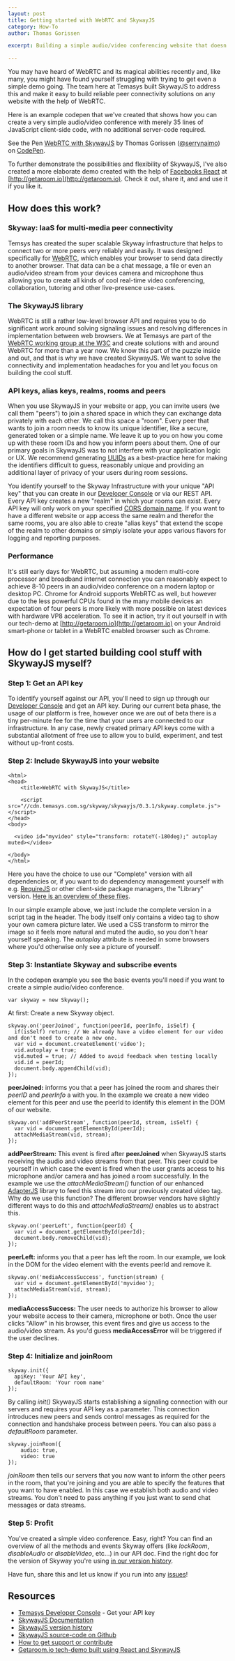 ```yaml
---
layout: post
title: Getting started with WebRTC and SkywayJS
category: How-To
author: Thomas Gorissen

excerpt: Building a simple audio/video conferencing website that doesn't need any server-side code and works with up to 8-10 peers on a modern computer and even up to 4 people on recent Android phones.

---
```


You may have heard of WebRTC and its magical abilities recently and, like many, you might have found yourself struggling with trying to get even a simple demo going. The team here at Temasys built SkywayJS to address this and make it easy to build reliable peer connectivity solutions on any website with the help of WebRTC.

Here is an example codepen that we've created that shows how you can create a very simple audio/video conference with merely 35 lines of JavaScript client-side code, with no additional server-code required.

<p data-height="360" data-theme-id="7751" data-slug-hash="nKvBu" data-default-tab="result" class='codepen'>See the Pen <a href='http://codepen.io/serrynaimo/pen/nKvBu/'>WebRTC with SkywayJS</a> by Thomas Gorissen (<a href='http://codepen.io/serrynaimo'>@serrynaimo</a>) on <a href='http://codepen.io'>CodePen</a>.</p>
<script async src="//codepen.io/assets/embed/ei.js"></script>

To further demonstrate the possibilities and flexibility of SkywayJS, I've also created a more elaborate demo created with the help of [Facebooks React](http://facebook.github.io/react/) at [http://getaroom.io](http://getaroom.io). Check it out, share it, and and use it if you like it.




## How does this work?

### Skyway: IaaS for multi-media peer connectivity

Temsys has created the super scalable Skyway infrastructure that helps to connect two or more peers very reliably and easily. It was designed specifically for [WebRTC](http://en.wikipedia.org/wiki/WebRTC), which enables your browser to send data directly to another browser. That data can be a chat message, a file or even an audio/video stream from your devices camera and microphone thus allowing you to create all kinds of cool real-time video conferencing, collaboration, tutoring and other live-presence use-cases.

### The SkywayJS library

WebRTC is still a rather low-level browser API and requires you to do significant work around solving signaling issues and resolving differences in implementation between web browsers. We at Temasys are part of the [WebRTC working group at the W3C](http://www.w3.org/2011/04/webrtc-charter.html) and create solutions with and around WebRTC for more than a year now. We know this part of the puzzle inside and out, and that is why we have created SkywayJS. We want to solve the connectivity and implementation headaches for you and let you focus on building the cool stuff.

### API keys, alias keys, realms, rooms and peers

When you use SkywayJS in your website or app, you can invite users (we call them "peers") to join a shared space in which they can exchange data privately with each other. We call this space a "room". Every peer that wants to join a room needs to know its unique identifier, like a secure, generated token or a simple name. We leave it up to you on how you come up with these room IDs and how you inform peers about them. One of our primary goals in SkywayJS was to not interfere with your application logic or UX. We recommend generating [UUIDs](http://jsfiddle.net/briguy37/2MVFd/) as a best-practice here for making the identifiers difficult to guess, reasonably unique and providing an additional layer of privacy of your users during room sessions.

You identify yourself to the Skyway Infrastructure with your unique "API key" that you can create in our [Developer Console](https://developer.temasys.com.sg) or via our REST API. Every API key creates a new "realm" in which your rooms can exist. Every API key will only work on your specified [CORS domain name](http://en.wikipedia.org/wiki/Cross-origin_resource_sharing). If you want to have a different website or app access the same realm and therefor the same rooms, you are also able to create "alias keys" that extend the scope of the realm to other domains or simply isolate your apps various flavors for logging and reporting purposes.


### Performance

It's still early days for WebRTC, but assuming a modern multi-core processor and broadband internet connection you can reasonably expect to achieve 8-10 peers in an audio/video conference on a modern laptop  or desktop PC. Chrome for Android supports WebRTC as well, but however due to the less powerful CPUs found in the many mobile devices an expectation of four peers is more likely with more possible on latest devices with hardware VP8 acceleration. To see it in action, try it out yourself in with our tech-demo at [http://getaroom.io](http://getaroom.io) on your Android smart-phone or tablet in a WebRTC enabled browser such as Chrome.




## How do I get started building cool stuff with SkywayJS myself?

### Step 1: Get an API key

To identify yourself against our API, you'll need to sign up through our [Developer Console](https://developer.temasys.com.sg) and get an API key. During our current beta phase, the usage of our platform is free, however once we are out of beta there is a tiny per-minute fee for the time that your users are connected to our infrastructure. In any case, newly created primary API keys come with a substantial allotment of free use to allow you to build, experiment, and test without up-front costs.

### Step 2: Include SkywayJS into your website

<pre><code class="html">&lt;html&gt;
&lt;head&gt;
    &lt;title>WebRTC with SkywayJS&lt;/title&gt;

    &lt;script src="//cdn.temasys.com.sg/skyway/skywayjs/0.3.1/skyway.complete.js"&gt;&lt;/script&gt;
&lt;/head&gt;
&lt;body&gt;

  &lt;video id="myvideo" style="transform: rotateY(-180deg);" autoplay muted>&lt;/video&gt;

&lt;/body&gt;
&lt;/html&gt;
</code></pre>

Here you have the choice to use our "Complete" version with all dependencies or, if you want to do dependency management yourself with e.g. [RequireJS](http://requirejs.org/) or other client-side package managers, the "Library" version. [Here is an overview of these files](https://temasys.atlassian.net/wiki/display/TPD/Introducing+SkywayJS#IntroducingSkywayJS-Versionsupportandreleases).

In our simple example above, we just include the complete version in a script tag in the header. The body itself only contains a video tag to show your own camera picture later. We used a CSS transform to mirror the image so it feels more natural and muted the audio, so you don't hear yourself speaking. The *autoplay* attribute is needed in some browsers where you'd otherwise only see a picture of yourself.


### Step 3: Instantiate Skyway and subscribe events

In the codepen example you see the basic events you'll need if you want to create a simple audio/video conference.

<pre><code class="javascript">var skyway = new Skyway();
</code></pre>
At first: Create a new Skyway object.
<pre><code class="javascript">skyway.on('peerJoined', function(peerId, peerInfo, isSelf) {
  if(isSelf) return; // We already have a video element for our video and don't need to create a new one.
  var vid = document.createElement('video');
  vid.autoplay = true;
  vid.muted = true; // Added to avoid feedback when testing locally
  vid.id = peerId;
  document.body.appendChild(vid);
});
</code></pre>
**peerJoined:** informs you that a peer has joined the room and shares their *peerID* and *peerInfo* a with you. In the example we create a new video element for this peer and use the peerId to identify this element in the DOM of our website.
<pre><code class="javascript">skyway.on('addPeerStream', function(peerId, stream, isSelf) {
  var vid = document.getElementById(peerId);
  attachMediaStream(vid, stream);
});
</code></pre>
**addPeerStream:** This event is fired after **peerJoined** when SkywayJS starts receiving the audio and video streams from that peer. This peer could be yourself in which case the event is fired when the user grants access to his microphone and/or camera and has joined a room successfully. In the example we use the *attachMediaStream()* function of our enhanced [AdapterJS](http://github.com/Temasys/AdapterJS) library to feed this stream into our previously created video tag. Why do we use this function? The different browser vendors have slightly different ways to do this and *attachMediaStream()* enables us to abstract this.
<pre><code class="javascript">skyway.on('peerLeft', function(peerId) {
  var vid = document.getElementById(peerId);
  document.body.removeChild(vid);
});
</code></pre>
**peerLeft:** informs you that a peer has left the room. In our example, we look in the DOM for the video element with the events peerId and remove it.
<pre><code class="javascript">skyway.on('mediaAccessSuccess', function(stream) {
  var vid = document.getElementById('myvideo');
  attachMediaStream(vid, stream);
});
</code></pre>
**mediaAccessSuccess:** The user needs to authorize his browser to allow your website access to their camera, microphone or both. Once the user clicks "Allow" in his browser, this event fires and give us access to the audio/video stream. As you'd guess **mediaAccessError** will be triggered if the user declines.


### Step 4: Initialize and joinRoom

<pre><code class="javascript">skyway.init({
  apiKey: 'Your API key',
  defaultRoom: 'Your room name'
});
</code></pre>
By calling *init()* SkywayJS starts establishing a signaling connection with our servers and requires your API key as a parameter. This connection introduces new peers and sends control messages as required for the connection and handshake process between peers. You can also pass a *defaultRoom* parameter.

<pre><code class="javascript">skyway.joinRoom({
    audio: true,
    video: true
});
</code></pre>
*joinRoom* then tells our servers that you now want to inform the other peers in the room, that you're joining and you are able to specify the features that you want to have enabled. In this case we establish both audio and video streams. You don't need to pass anything if you just want to send chat messages or data streams.


### Step 5: Profit

You've created a simple video conference. Easy, right? You can find an overview of all the methods and events Skyway offers (like *lockRoom*, *disableAudio* or *disableVideo*, etc...) in our API doc. Find the right doc for the version of Skyway you're using [in our version history](https://temasys.atlassian.net/wiki/display/TPD/Introducing+SkywayJS#IntroducingSkywayJS-Versionsupportandreleases).

Have fun, share this and let us know if you run into any [issues](http://github.com/Temasys/SkywayJS/issues)!



## Resources

- [Temasys Developer Console](https://developer.temasys.com.sg) - Get your API key
- [SkywayJS Documentation](https://temasys.atlassian.net/wiki/display/TPD/Introducing+SkywayJS)
- [SkywayJS version history](https://temasys.atlassian.net/wiki/display/TPD/Introducing+SkywayJS#IntroducingSkywayJS-Versionsupportandreleases)
- [SkywayJS source-code on Github](http://github.com/Temasys/SkywayJS)
- [How to get support or contribute](http://temasys.github.io/support)
- [Getaroom.io tech-demo built using React and SkywayJS](http://getaroom.io)


